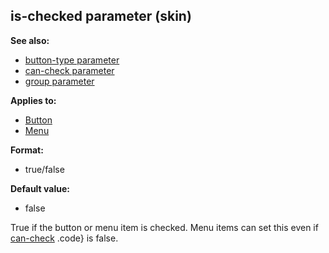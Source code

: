 ## is-checked parameter (skin)
**See also:**
*   [button-type parameter](/ref/%7Bskin%7D/param/button-type.md) 
*   [can-check parameter](/ref/%7Bskin%7D/param/can-check.md) 
*   [group parameter](/ref/%7Bskin%7D/param/group.md) 
<!-- -->
**Applies to:**
*   [Button](/ref/%7Bskin%7D/control/button.md) 
*   [Menu](/ref/%7Bskin%7D/control/menu.md) 
<!-- -->
**Format:**
*   true/false
<!-- -->
**Default value:**
*   false


True if the button or menu item is checked. Menu items can set
this even if [can-check](/ref/%7Bskin%7D/param/can-check.md) .code} is false.